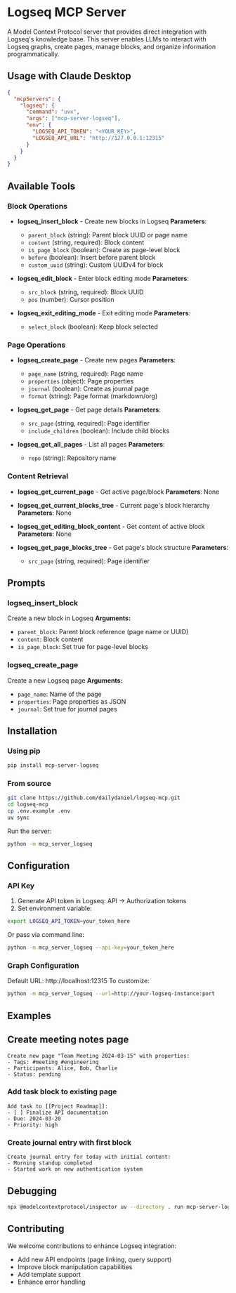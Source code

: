 # Logseq MCP Server
A Model Context Protocol server that provides direct integration with Logseq's knowledge base. This server enables LLMs to interact with Logseq graphs, create pages, manage blocks, and organize information programmatically.

## Usage with Claude Desktop
```json
{
  "mcpServers": {
    "logseq": {
      "command": "uvx",
      "args": ["mcp-server-logseq"],
      "env": {
        "LOGSEQ_API_TOKEN": "<YOUR_KEY>",
        "LOGSEQ_API_URL": "http://127.0.0.1:12315"
      }
    }
  }
}
```

## Available Tools

### Block Operations
- **logseq_insert_block** - Create new blocks in Logseq
  **Parameters**:
  - `parent_block` (string): Parent block UUID or page name
  - `content` (string, required): Block content
  - `is_page_block` (boolean): Create as page-level block
  - `before` (boolean): Insert before parent block
  - `custom_uuid` (string): Custom UUIDv4 for block

- **logseq_edit_block** - Enter block editing mode
  **Parameters**:
  - `src_block` (string, required): Block UUID
  - `pos` (number): Cursor position

- **logseq_exit_editing_mode** - Exit editing mode
  **Parameters**:
  - `select_block` (boolean): Keep block selected

### Page Operations
- **logseq_create_page** - Create new pages
  **Parameters**:
  - `page_name` (string, required): Page name
  - `properties` (object): Page properties
  - `journal` (boolean): Create as journal page
  - `format` (string): Page format (markdown/org)

- **logseq_get_page** - Get page details
  **Parameters**:
  - `src_page` (string, required): Page identifier
  - `include_children` (boolean): Include child blocks

- **logseq_get_all_pages** - List all pages
  **Parameters**:
  - `repo` (string): Repository name

### Content Retrieval
- **logseq_get_current_page** - Get active page/block
  **Parameters**: None

- **logseq_get_current_blocks_tree** - Current page's block hierarchy
  **Parameters**: None

- **logseq_get_editing_block_content** - Get content of active block
  **Parameters**: None

- **logseq_get_page_blocks_tree** - Get page's block structure
  **Parameters**:
  - `src_page` (string, required): Page identifier

## Prompts

### logseq_insert_block
Create a new block in Logseq
**Arguments:**
- `parent_block`: Parent block reference (page name or UUID)
- `content`: Block content
- `is_page_block`: Set true for page-level blocks

### logseq_create_page
Create a new Logseq page
**Arguments:**
- `page_name`: Name of the page
- `properties`: Page properties as JSON
- `journal`: Set true for journal pages

## Installation

### Using pip
```bash
pip install mcp-server-logseq
```
### From source
```bash
git clone https://github.com/dailydaniel/logseq-mcp.git
cd logseq-mcp
cp .env.example .env
uv sync
```
Run the server:
```bash
python -m mcp_server_logseq
```
## Configuration
### API Key
1. Generate API token in Logseq: API → Authorization tokens
2. Set environment variable:
```bash
export LOGSEQ_API_TOKEN=your_token_here
```
Or pass via command line:
```bash
python -m mcp_server_logseq --api-key=your_token_here
```
### Graph Configuration
Default URL: http://localhost:12315
To customize:
```bash
python -m mcp_server_logseq --url=http://your-logseq-instance:port
```
## Examples
## Create meeting notes page
```plaintext
Create new page "Team Meeting 2024-03-15" with properties:
- Tags: #meeting #engineering
- Participants: Alice, Bob, Charlie
- Status: pending
```
### Add task block to existing page
```plaintext
Add task to [[Project Roadmap]]:
- [ ] Finalize API documentation
- Due: 2024-03-20
- Priority: high
```
### Create journal entry with first block
```plaintext
Create journal entry for today with initial content:
- Morning standup completed
- Started work on new authentication system
```
## Debugging
```bash
npx @modelcontextprotocol/inspector uv --directory . run mcp-server-logseq
```
## Contributing
We welcome contributions to enhance Logseq integration:
- Add new API endpoints (page linking, query support)
- Improve block manipulation capabilities
- Add template support
- Enhance error handling
